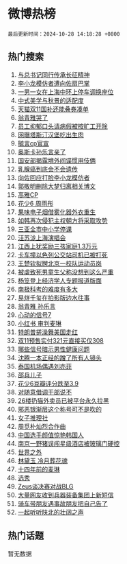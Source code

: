 # 微博热榜

`最后更新时间：2024-10-28 14:18:28 +0800`

## 热门搜索

1. [与总书记同行传承长征精神](https://m.weibo.cn/search?containerid=100103type%3D1%26t%3D10%26q%3D%23%E4%B8%8E%E6%80%BB%E4%B9%A6%E8%AE%B0%E5%90%8C%E8%A1%8C%E4%BC%A0%E6%89%BF%E9%95%BF%E5%BE%81%E7%B2%BE%E7%A5%9E%23&stream_entry_id=51&isnewpage=1&extparam=seat%3D1%26pos%3D0%26q%3D%2523%25E4%25B8%258E%25E6%2580%25BB%25E4%25B9%25A6%25E8%25AE%25B0%25E5%2590%258C%25E8%25A1%258C%25E4%25BC%25A0%25E6%2589%25BF%25E9%2595%25BF%25E5%25BE%2581%25E7%25B2%25BE%25E7%25A5%259E%2523%26stream_entry_id%3D51%26c_type%3D51%26dgr%3D0%26filter_type%3Drealtimehot%26cate%3D10103%26display_time%3D1730096307%26pre_seqid%3D17300963070370136089484)
1. [李小龙模仿者遭向佐扇巴掌](https://m.weibo.cn/search?containerid=100103type%3D1%26t%3D10%26q%3D%23%E6%9D%8E%E5%B0%8F%E9%BE%99%E6%A8%A1%E4%BB%BF%E8%80%85%E9%81%AD%E5%90%91%E4%BD%90%E6%89%87%E5%B7%B4%E6%8E%8C%23&stream_entry_id=31&isnewpage=1&extparam=seat%3D1%26filter_type%3Drealtimehot%26band_rank%3D1%26lcate%3D5001%26cate%3D5001%26pos%3D0%26q%3D%2523%25E6%259D%258E%25E5%25B0%258F%25E9%25BE%2599%25E6%25A8%25A1%25E4%25BB%25BF%25E8%2580%2585%25E9%2581%25AD%25E5%2590%2591%25E4%25BD%2590%25E6%2589%2587%25E5%25B7%25B4%25E6%258E%258C%2523%26stream_entry_id%3D31%26c_type%3D31%26realpos%3D1%26flag%3D1%26dgr%3D0%26display_time%3D1730096307%26pre_seqid%3D17300963070370136089484)
1. [一男一女在上海中环上停车调换座位](https://m.weibo.cn/search?containerid=100103type%3D1%26t%3D10%26q%3D%23%E4%B8%80%E7%94%B7%E4%B8%80%E5%A5%B3%E5%9C%A8%E4%B8%8A%E6%B5%B7%E4%B8%AD%E7%8E%AF%E4%B8%8A%E5%81%9C%E8%BD%A6%E8%B0%83%E6%8D%A2%E5%BA%A7%E4%BD%8D%23&stream_entry_id=31&isnewpage=1&extparam=seat%3D1%26filter_type%3Drealtimehot%26band_rank%3D2%26lcate%3D5001%26cate%3D5001%26pos%3D1%26q%3D%2523%25E4%25B8%2580%25E7%2594%25B7%25E4%25B8%2580%25E5%25A5%25B3%25E5%259C%25A8%25E4%25B8%258A%25E6%25B5%25B7%25E4%25B8%25AD%25E7%258E%25AF%25E4%25B8%258A%25E5%2581%259C%25E8%25BD%25A6%25E8%25B0%2583%25E6%258D%25A2%25E5%25BA%25A7%25E4%25BD%258D%2523%26stream_entry_id%3D31%26c_type%3D31%26realpos%3D2%26flag%3D1%26dgr%3D0%26display_time%3D1730096307%26pre_seqid%3D17300963070370136089484)
1. [中式美学与秋景的适配度](https://m.weibo.cn/search?containerid=100103type%3D1%26t%3D10%26q%3D%23%E4%B8%AD%E5%BC%8F%E7%BE%8E%E5%AD%A6%E4%B8%8E%E7%A7%8B%E6%99%AF%E7%9A%84%E9%80%82%E9%85%8D%E5%BA%A6%23&stream_entry_id=31&isnewpage=1&extparam=seat%3D1%26filter_type%3Drealtimehot%26band_rank%3D3%26lcate%3D5001%26cate%3D5001%26pos%3D2%26q%3D%2523%25E4%25B8%25AD%25E5%25BC%258F%25E7%25BE%258E%25E5%25AD%25A6%25E4%25B8%258E%25E7%25A7%258B%25E6%2599%25AF%25E7%259A%2584%25E9%2580%2582%25E9%2585%258D%25E5%25BA%25A6%2523%26stream_entry_id%3D31%26c_type%3D31%26realpos%3D3%26flag%3D0%26dgr%3D0%26display_time%3D1730096307%26pre_seqid%3D17300963070370136089484)
1. [天猫双11国补还能叠券凑单](https://m.weibo.cn/search?containerid=100103type%3D1%26t%3D10%26q%3D%23%E5%A4%A9%E7%8C%AB%E5%8F%8C11%E5%9B%BD%E8%A1%A5%E8%BF%98%E8%83%BD%E5%8F%A0%E5%88%B8%E5%87%91%E5%8D%95%23&stream_entry_id=31&isnewpage=1&extparam=seat%3D1%26filter_type%3Drealtimehot%26band_rank%3D4%26lcate%3D5001%26is_ad_pos%3D1%26pos%3D3%26c_type%3D31%26q%3D%2523%25E5%25A4%25A9%25E7%258C%25AB%25E5%258F%258C11%25E5%259B%25BD%25E8%25A1%25A5%25E8%25BF%2598%25E8%2583%25BD%25E5%258F%25A0%25E5%2588%25B8%25E5%2587%2591%25E5%258D%2595%2523%26stream_entry_id%3D31%26cate%3D5001%26adid%3D261019%26topic_ad%3D1%26dgr%3D0%26display_time%3D1730096307%26pre_seqid%3D17300963070370136089484)
1. [翁青雅哭了](https://m.weibo.cn/search?containerid=100103type%3D1%26t%3D10%26q%3D%23%E7%BF%81%E9%9D%92%E9%9B%85%E5%93%AD%E4%BA%86%23&stream_entry_id=31&isnewpage=1&extparam=seat%3D1%26filter_type%3Drealtimehot%26band_rank%3D4%26lcate%3D5001%26cate%3D5001%26pos%3D4%26q%3D%2523%25E7%25BF%2581%25E9%259D%2592%25E9%259B%2585%25E5%2593%25AD%25E4%25BA%2586%2523%26stream_entry_id%3D31%26c_type%3D31%26realpos%3D4%26flag%3D1%26dgr%3D0%26display_time%3D1730096307%26pre_seqid%3D17300963070370136089484)
1. [员工抑郁口头请病假被按旷工开除](https://m.weibo.cn/search?containerid=100103type%3D1%26t%3D10%26q%3D%23%E5%91%98%E5%B7%A5%E6%8A%91%E9%83%81%E5%8F%A3%E5%A4%B4%E8%AF%B7%E7%97%85%E5%81%87%E8%A2%AB%E6%8C%89%E6%97%B7%E5%B7%A5%E5%BC%80%E9%99%A4%23&stream_entry_id=31&isnewpage=1&extparam=seat%3D1%26filter_type%3Drealtimehot%26band_rank%3D5%26lcate%3D5001%26cate%3D5001%26pos%3D5%26q%3D%2523%25E5%2591%2598%25E5%25B7%25A5%25E6%258A%2591%25E9%2583%2581%25E5%258F%25A3%25E5%25A4%25B4%25E8%25AF%25B7%25E7%2597%2585%25E5%2581%2587%25E8%25A2%25AB%25E6%258C%2589%25E6%2597%25B7%25E5%25B7%25A5%25E5%25BC%2580%25E9%2599%25A4%2523%26stream_entry_id%3D31%26c_type%3D31%26realpos%3D5%26flag%3D2%26dgr%3D0%26display_time%3D1730096307%26pre_seqid%3D17300963070370136089484)
1. [网曝塔斯汀汉堡吃出生肉](https://m.weibo.cn/search?containerid=100103type%3D1%26t%3D10%26q%3D%23%E7%BD%91%E6%9B%9D%E5%A1%94%E6%96%AF%E6%B1%80%E6%B1%89%E5%A0%A1%E5%90%83%E5%87%BA%E7%94%9F%E8%82%89%23&stream_entry_id=31&isnewpage=1&extparam=seat%3D1%26filter_type%3Drealtimehot%26band_rank%3D6%26lcate%3D5001%26cate%3D5001%26pos%3D6%26q%3D%2523%25E7%25BD%2591%25E6%259B%259D%25E5%25A1%2594%25E6%2596%25AF%25E6%25B1%2580%25E6%25B1%2589%25E5%25A0%25A1%25E5%2590%2583%25E5%2587%25BA%25E7%2594%259F%25E8%2582%2589%2523%26stream_entry_id%3D31%26c_type%3D31%26realpos%3D6%26flag%3D2%26dgr%3D0%26display_time%3D1730096307%26pre_seqid%3D17300963070370136089484)
1. [毓言cp官宣](https://m.weibo.cn/search?containerid=100103type%3D1%26t%3D10%26q%3D%23%E6%AF%93%E8%A8%80cp%E5%AE%98%E5%AE%A3%23&stream_entry_id=31&isnewpage=1&extparam=seat%3D1%26filter_type%3Drealtimehot%26band_rank%3D7%26lcate%3D5001%26cate%3D5001%26pos%3D7%26q%3D%2523%25E6%25AF%2593%25E8%25A8%2580cp%25E5%25AE%2598%25E5%25AE%25A3%2523%26stream_entry_id%3D31%26c_type%3D31%26realpos%3D7%26flag%3D2%26dgr%3D0%26display_time%3D1730096307%26pre_seqid%3D17300963070370136089484)
1. [奥斯卡孙乐言亲了](https://m.weibo.cn/search?containerid=100103type%3D1%26t%3D10%26q%3D%23%E5%A5%A5%E6%96%AF%E5%8D%A1%E5%AD%99%E4%B9%90%E8%A8%80%E4%BA%B2%E4%BA%86%23&stream_entry_id=31&isnewpage=1&extparam=seat%3D1%26filter_type%3Drealtimehot%26band_rank%3D8%26lcate%3D5001%26cate%3D5001%26pos%3D8%26q%3D%2523%25E5%25A5%25A5%25E6%2596%25AF%25E5%258D%25A1%25E5%25AD%2599%25E4%25B9%2590%25E8%25A8%2580%25E4%25BA%25B2%25E4%25BA%2586%2523%26stream_entry_id%3D31%26c_type%3D31%26realpos%3D8%26flag%3D1%26dgr%3D0%26display_time%3D1730096307%26pre_seqid%3D17300963070370136089484)
1. [国安部揭露境外间谍惯用伎俩](https://m.weibo.cn/search?containerid=100103type%3D1%26t%3D10%26q%3D%23%E5%9B%BD%E5%AE%89%E9%83%A8%E6%8F%AD%E9%9C%B2%E5%A2%83%E5%A4%96%E9%97%B4%E8%B0%8D%E6%83%AF%E7%94%A8%E4%BC%8E%E4%BF%A9%23&stream_entry_id=31&isnewpage=1&extparam=seat%3D1%26filter_type%3Drealtimehot%26band_rank%3D9%26lcate%3D5001%26cate%3D5001%26pos%3D9%26q%3D%2523%25E5%259B%25BD%25E5%25AE%2589%25E9%2583%25A8%25E6%258F%25AD%25E9%259C%25B2%25E5%25A2%2583%25E5%25A4%2596%25E9%2597%25B4%25E8%25B0%258D%25E6%2583%25AF%25E7%2594%25A8%25E4%25BC%258E%25E4%25BF%25A9%2523%26stream_entry_id%3D31%26c_type%3D31%26realpos%3D9%26flag%3D1%26dgr%3D0%26display_time%3D1730096307%26pre_seqid%3D17300963070370136089484)
1. [乳腺癌到底会不会遗传](https://m.weibo.cn/search?containerid=100103type%3D1%26t%3D10%26q%3D%23%E4%B9%B3%E8%85%BA%E7%99%8C%E5%88%B0%E5%BA%95%E4%BC%9A%E4%B8%8D%E4%BC%9A%E9%81%97%E4%BC%A0%23&stream_entry_id=31&isnewpage=1&extparam=seat%3D1%26filter_type%3Drealtimehot%26band_rank%3D10%26lcate%3D5001%26cate%3D5001%26pos%3D10%26q%3D%2523%25E4%25B9%25B3%25E8%2585%25BA%25E7%2599%258C%25E5%2588%25B0%25E5%25BA%2595%25E4%25BC%259A%25E4%25B8%258D%25E4%25BC%259A%25E9%2581%2597%25E4%25BC%25A0%2523%26stream_entry_id%3D31%26c_type%3D31%26realpos%3D10%26flag%3D1%26dgr%3D0%26display_time%3D1730096307%26pre_seqid%3D17300963070370136089484)
1. [向佐回应打脸李小龙模仿者](https://m.weibo.cn/search?containerid=100103type%3D1%26t%3D10%26q%3D%23%E5%90%91%E4%BD%90%E5%9B%9E%E5%BA%94%E6%89%93%E8%84%B8%E6%9D%8E%E5%B0%8F%E9%BE%99%E6%A8%A1%E4%BB%BF%E8%80%85%23&stream_entry_id=31&isnewpage=1&extparam=seat%3D1%26filter_type%3Drealtimehot%26band_rank%3D11%26lcate%3D5001%26cate%3D5001%26pos%3D11%26q%3D%2523%25E5%2590%2591%25E4%25BD%2590%25E5%259B%259E%25E5%25BA%2594%25E6%2589%2593%25E8%2584%25B8%25E6%259D%258E%25E5%25B0%258F%25E9%25BE%2599%25E6%25A8%25A1%25E4%25BB%25BF%25E8%2580%2585%2523%26stream_entry_id%3D31%26c_type%3D31%26realpos%3D11%26flag%3D1%26dgr%3D0%26display_time%3D1730096307%26pre_seqid%3D17300963070370136089484)
1. [郭敬明删除大梦归离相关博文](https://m.weibo.cn/search?containerid=100103type%3D1%26t%3D10%26q%3D%23%E9%83%AD%E6%95%AC%E6%98%8E%E5%88%A0%E9%99%A4%E5%A4%A7%E6%A2%A6%E5%BD%92%E7%A6%BB%E7%9B%B8%E5%85%B3%E5%8D%9A%E6%96%87%23&stream_entry_id=31&isnewpage=1&extparam=seat%3D1%26filter_type%3Drealtimehot%26band_rank%3D12%26lcate%3D5001%26cate%3D5001%26pos%3D12%26q%3D%2523%25E9%2583%25AD%25E6%2595%25AC%25E6%2598%258E%25E5%2588%25A0%25E9%2599%25A4%25E5%25A4%25A7%25E6%25A2%25A6%25E5%25BD%2592%25E7%25A6%25BB%25E7%259B%25B8%25E5%2585%25B3%25E5%258D%259A%25E6%2596%2587%2523%26stream_entry_id%3D31%26c_type%3D31%26realpos%3D12%26flag%3D2%26dgr%3D0%26display_time%3D1730096307%26pre_seqid%3D17300963070370136089484)
1. [高雅CP](https://m.weibo.cn/search?containerid=100103type%3D1%26t%3D10%26q%3D%E9%AB%98%E9%9B%85CP&stream_entry_id=31&isnewpage=1&extparam=seat%3D1%26filter_type%3Drealtimehot%26band_rank%3D13%26lcate%3D5001%26cate%3D5001%26pos%3D13%26q%3D%25E9%25AB%2598%25E9%259B%2585CP%26stream_entry_id%3D31%26c_type%3D31%26realpos%3D13%26flag%3D1%26dgr%3D0%26display_time%3D1730096307%26pre_seqid%3D17300963070370136089484)
1. [花少6 周雨彤](https://m.weibo.cn/search?containerid=100103type%3D1%26t%3D10%26q%3D%E8%8A%B1%E5%B0%916+%E5%91%A8%E9%9B%A8%E5%BD%A4&stream_entry_id=31&isnewpage=1&extparam=seat%3D1%26filter_type%3Drealtimehot%26band_rank%3D14%26lcate%3D5001%26cate%3D5001%26pos%3D14%26q%3D%25E8%258A%25B1%25E5%25B0%25916%2520%25E5%2591%25A8%25E9%259B%25A8%25E5%25BD%25A4%26stream_entry_id%3D31%26c_type%3D31%26realpos%3D14%26flag%3D2%26dgr%3D0%26display_time%3D1730096307%26pre_seqid%3D17300963070370136089484)
1. [果味电子烟借雾化器外衣重生](https://m.weibo.cn/search?containerid=100103type%3D1%26t%3D10%26q%3D%23%E6%9E%9C%E5%91%B3%E7%94%B5%E5%AD%90%E7%83%9F%E5%80%9F%E9%9B%BE%E5%8C%96%E5%99%A8%E5%A4%96%E8%A1%A3%E9%87%8D%E7%94%9F%23&stream_entry_id=31&isnewpage=1&extparam=seat%3D1%26filter_type%3Drealtimehot%26band_rank%3D15%26lcate%3D5001%26cate%3D5001%26pos%3D15%26q%3D%2523%25E6%259E%259C%25E5%2591%25B3%25E7%2594%25B5%25E5%25AD%2590%25E7%2583%259F%25E5%2580%259F%25E9%259B%25BE%25E5%258C%2596%25E5%2599%25A8%25E5%25A4%2596%25E8%25A1%25A3%25E9%2587%258D%25E7%2594%259F%2523%26stream_entry_id%3D31%26c_type%3D31%26realpos%3D15%26flag%3D1%26dgr%3D0%26display_time%3D1730096307%26pre_seqid%3D17300963070370136089484)
1. [如韩再次侵犯主权朝方将采取攻势](https://m.weibo.cn/search?containerid=100103type%3D1%26t%3D10%26q%3D%23%E5%A6%82%E9%9F%A9%E5%86%8D%E6%AC%A1%E4%BE%B5%E7%8A%AF%E4%B8%BB%E6%9D%83%E6%9C%9D%E6%96%B9%E5%B0%86%E9%87%87%E5%8F%96%E6%94%BB%E5%8A%BF%23&stream_entry_id=31&isnewpage=1&extparam=seat%3D1%26filter_type%3Drealtimehot%26band_rank%3D16%26lcate%3D5001%26cate%3D5001%26pos%3D16%26q%3D%2523%25E5%25A6%2582%25E9%259F%25A9%25E5%2586%258D%25E6%25AC%25A1%25E4%25BE%25B5%25E7%258A%25AF%25E4%25B8%25BB%25E6%259D%2583%25E6%259C%259D%25E6%2596%25B9%25E5%25B0%2586%25E9%2587%2587%25E5%258F%2596%25E6%2594%25BB%25E5%258A%25BF%2523%26stream_entry_id%3D31%26c_type%3D31%26realpos%3D16%26flag%3D0%26dgr%3D0%26display_time%3D1730096307%26pre_seqid%3D17300963070370136089484)
1. [三亚全市中小学停课](https://m.weibo.cn/search?containerid=100103type%3D1%26t%3D10%26q%3D%23%E4%B8%89%E4%BA%9A%E5%85%A8%E5%B8%82%E4%B8%AD%E5%B0%8F%E5%AD%A6%E5%81%9C%E8%AF%BE%23&stream_entry_id=31&isnewpage=1&extparam=seat%3D1%26filter_type%3Drealtimehot%26band_rank%3D17%26lcate%3D5001%26cate%3D5001%26pos%3D17%26q%3D%2523%25E4%25B8%2589%25E4%25BA%259A%25E5%2585%25A8%25E5%25B8%2582%25E4%25B8%25AD%25E5%25B0%258F%25E5%25AD%25A6%25E5%2581%259C%25E8%25AF%25BE%2523%26stream_entry_id%3D31%26c_type%3D31%26realpos%3D17%26flag%3D1%26dgr%3D0%26display_time%3D1730096307%26pre_seqid%3D17300963070370136089484)
1. [汪苏泷上海演唱会](https://m.weibo.cn/search?containerid=100103type%3D1%26t%3D10%26q%3D%E6%B1%AA%E8%8B%8F%E6%B3%B7%E4%B8%8A%E6%B5%B7%E6%BC%94%E5%94%B1%E4%BC%9A&stream_entry_id=31&isnewpage=1&extparam=seat%3D1%26filter_type%3Drealtimehot%26band_rank%3D18%26lcate%3D5001%26cate%3D5001%26pos%3D18%26q%3D%25E6%25B1%25AA%25E8%258B%258F%25E6%25B3%25B7%25E4%25B8%258A%25E6%25B5%25B7%25E6%25BC%2594%25E5%2594%25B1%25E4%25BC%259A%26stream_entry_id%3D31%26c_type%3D31%26realpos%3D18%26flag%3D1%26dgr%3D0%26display_time%3D1730096307%26pre_seqid%3D17300963070370136089484)
1. [江西上犹奖励三孩家庭1.3万元](https://m.weibo.cn/search?containerid=100103type%3D1%26t%3D10%26q%3D%23%E6%B1%9F%E8%A5%BF%E4%B8%8A%E7%8A%B9%E5%A5%96%E5%8A%B1%E4%B8%89%E5%AD%A9%E5%AE%B6%E5%BA%AD1.3%E4%B8%87%E5%85%83%23&stream_entry_id=31&isnewpage=1&extparam=seat%3D1%26filter_type%3Drealtimehot%26band_rank%3D19%26lcate%3D5001%26cate%3D5001%26pos%3D19%26q%3D%2523%25E6%25B1%259F%25E8%25A5%25BF%25E4%25B8%258A%25E7%258A%25B9%25E5%25A5%2596%25E5%258A%25B1%25E4%25B8%2589%25E5%25AD%25A9%25E5%25AE%25B6%25E5%25BA%25AD1.3%25E4%25B8%2587%25E5%2585%2583%2523%26stream_entry_id%3D31%26c_type%3D31%26realpos%3D19%26flag%3D0%26dgr%3D0%26display_time%3D1730096307%26pre_seqid%3D17300963070370136089484)
1. [卡车撞以色列公交站司机已被打死](https://m.weibo.cn/search?containerid=100103type%3D1%26t%3D10%26q%3D%23%E5%8D%A1%E8%BD%A6%E6%92%9E%E4%BB%A5%E8%89%B2%E5%88%97%E5%85%AC%E4%BA%A4%E7%AB%99%E5%8F%B8%E6%9C%BA%E5%B7%B2%E8%A2%AB%E6%89%93%E6%AD%BB%23&stream_entry_id=31&isnewpage=1&extparam=seat%3D1%26filter_type%3Drealtimehot%26band_rank%3D20%26lcate%3D5001%26cate%3D5001%26pos%3D20%26q%3D%2523%25E5%258D%25A1%25E8%25BD%25A6%25E6%2592%259E%25E4%25BB%25A5%25E8%2589%25B2%25E5%2588%2597%25E5%2585%25AC%25E4%25BA%25A4%25E7%25AB%2599%25E5%258F%25B8%25E6%259C%25BA%25E5%25B7%25B2%25E8%25A2%25AB%25E6%2589%2593%25E6%25AD%25BB%2523%26stream_entry_id%3D31%26c_type%3D31%26realpos%3D20%26flag%3D0%26dgr%3D0%26display_time%3D1730096307%26pre_seqid%3D17300963070370136089484)
1. [王楚钦拟聘北京一校队运动员岗](https://m.weibo.cn/search?containerid=100103type%3D1%26t%3D10%26q%3D%23%E7%8E%8B%E6%A5%9A%E9%92%A6%E6%8B%9F%E8%81%98%E5%8C%97%E4%BA%AC%E4%B8%80%E6%A0%A1%E9%98%9F%E8%BF%90%E5%8A%A8%E5%91%98%E5%B2%97%23&stream_entry_id=31&isnewpage=1&extparam=seat%3D1%26filter_type%3Drealtimehot%26band_rank%3D21%26lcate%3D5001%26cate%3D5001%26pos%3D21%26q%3D%2523%25E7%258E%258B%25E6%25A5%259A%25E9%2592%25A6%25E6%258B%259F%25E8%2581%2598%25E5%258C%2597%25E4%25BA%25AC%25E4%25B8%2580%25E6%25A0%25A1%25E9%2598%259F%25E8%25BF%2590%25E5%258A%25A8%25E5%2591%2598%25E5%25B2%2597%2523%26stream_entry_id%3D31%26c_type%3D31%26realpos%3D21%26flag%3D1%26dgr%3D0%26display_time%3D1730096307%26pre_seqid%3D17300963070370136089484)
1. [被虐致死男童生父称没想到这么严重](https://m.weibo.cn/search?containerid=100103type%3D1%26t%3D10%26q%3D%23%E8%A2%AB%E8%99%90%E8%87%B4%E6%AD%BB%E7%94%B7%E7%AB%A5%E7%94%9F%E7%88%B6%E7%A7%B0%E6%B2%A1%E6%83%B3%E5%88%B0%E8%BF%99%E4%B9%88%E4%B8%A5%E9%87%8D%23&stream_entry_id=31&isnewpage=1&extparam=seat%3D1%26filter_type%3Drealtimehot%26band_rank%3D22%26lcate%3D5001%26cate%3D5001%26pos%3D22%26q%3D%2523%25E8%25A2%25AB%25E8%2599%2590%25E8%2587%25B4%25E6%25AD%25BB%25E7%2594%25B7%25E7%25AB%25A5%25E7%2594%259F%25E7%2588%25B6%25E7%25A7%25B0%25E6%25B2%25A1%25E6%2583%25B3%25E5%2588%25B0%25E8%25BF%2599%25E4%25B9%2588%25E4%25B8%25A5%25E9%2587%258D%2523%26stream_entry_id%3D31%26c_type%3D31%26realpos%3D22%26flag%3D0%26dgr%3D0%26display_time%3D1730096307%26pre_seqid%3D17300963070370136089484)
1. [杨笠登上经济学人专题报道版面](https://m.weibo.cn/search?containerid=100103type%3D1%26t%3D10%26q%3D%23%E6%9D%A8%E7%AC%A0%E7%99%BB%E4%B8%8A%E7%BB%8F%E6%B5%8E%E5%AD%A6%E4%BA%BA%E4%B8%93%E9%A2%98%E6%8A%A5%E9%81%93%E7%89%88%E9%9D%A2%23&stream_entry_id=31&isnewpage=1&extparam=seat%3D1%26filter_type%3Drealtimehot%26band_rank%3D23%26lcate%3D5001%26cate%3D5001%26pos%3D23%26q%3D%2523%25E6%259D%25A8%25E7%25AC%25A0%25E7%2599%25BB%25E4%25B8%258A%25E7%25BB%258F%25E6%25B5%258E%25E5%25AD%25A6%25E4%25BA%25BA%25E4%25B8%2593%25E9%25A2%2598%25E6%258A%25A5%25E9%2581%2593%25E7%2589%2588%25E9%259D%25A2%2523%26stream_entry_id%3D31%26c_type%3D31%26realpos%3D23%26flag%3D0%26dgr%3D0%26display_time%3D1730096307%26pre_seqid%3D17300963070370136089484)
1. [南极科考的难度有多大](https://m.weibo.cn/search?containerid=100103type%3D1%26t%3D10%26q%3D%E5%8D%97%E6%9E%81%E7%A7%91%E8%80%83%E7%9A%84%E9%9A%BE%E5%BA%A6%E6%9C%89%E5%A4%9A%E5%A4%A7&stream_entry_id=31&isnewpage=1&extparam=seat%3D1%26filter_type%3Drealtimehot%26band_rank%3D24%26lcate%3D5001%26cate%3D5001%26pos%3D24%26c_type%3D31%26q%3D%25E5%258D%2597%25E6%259E%2581%25E7%25A7%2591%25E8%2580%2583%25E7%259A%2584%25E9%259A%25BE%25E5%25BA%25A6%25E6%259C%2589%25E5%25A4%259A%25E5%25A4%25A7%26stream_entry_id%3D31%26realpos%3D24%26adid%3D261147%26flag%3D0%26dgr%3D0%26display_time%3D1730096307%26pre_seqid%3D17300963070370136089484)
1. [易烊千玺在拍影版边水往事](https://m.weibo.cn/search?containerid=100103type%3D1%26t%3D10%26q%3D%23%E6%98%93%E7%83%8A%E5%8D%83%E7%8E%BA%E5%9C%A8%E6%8B%8D%E5%BD%B1%E7%89%88%E8%BE%B9%E6%B0%B4%E5%BE%80%E4%BA%8B%23&stream_entry_id=31&isnewpage=1&extparam=seat%3D1%26filter_type%3Drealtimehot%26band_rank%3D25%26lcate%3D5001%26cate%3D5001%26pos%3D25%26q%3D%2523%25E6%2598%2593%25E7%2583%258A%25E5%258D%2583%25E7%258E%25BA%25E5%259C%25A8%25E6%258B%258D%25E5%25BD%25B1%25E7%2589%2588%25E8%25BE%25B9%25E6%25B0%25B4%25E5%25BE%2580%25E4%25BA%258B%2523%26stream_entry_id%3D31%26c_type%3D31%26realpos%3D25%26flag%3D1%26dgr%3D0%26display_time%3D1730096307%26pre_seqid%3D17300963070370136089484)
1. [翁青雅 孙乐言](https://m.weibo.cn/search?containerid=100103type%3D1%26t%3D10%26q%3D%E7%BF%81%E9%9D%92%E9%9B%85+%E5%AD%99%E4%B9%90%E8%A8%80&stream_entry_id=31&isnewpage=1&extparam=seat%3D1%26filter_type%3Drealtimehot%26band_rank%3D26%26lcate%3D5001%26cate%3D5001%26pos%3D26%26q%3D%25E7%25BF%2581%25E9%259D%2592%25E9%259B%2585%2520%25E5%25AD%2599%25E4%25B9%2590%25E8%25A8%2580%26stream_entry_id%3D31%26c_type%3D31%26realpos%3D26%26flag%3D1%26dgr%3D0%26display_time%3D1730096307%26pre_seqid%3D17300963070370136089484)
1. [心动的信号7](https://m.weibo.cn/search?containerid=100103type%3D1%26t%3D10%26q%3D%E5%BF%83%E5%8A%A8%E7%9A%84%E4%BF%A1%E5%8F%B77&stream_entry_id=31&isnewpage=1&extparam=seat%3D1%26filter_type%3Drealtimehot%26band_rank%3D27%26lcate%3D5001%26cate%3D5001%26pos%3D27%26q%3D%25E5%25BF%2583%25E5%258A%25A8%25E7%259A%2584%25E4%25BF%25A1%25E5%258F%25B77%26stream_entry_id%3D31%26c_type%3D31%26realpos%3D27%26flag%3D1%26dgr%3D0%26display_time%3D1730096307%26pre_seqid%3D17300963070370136089484)
1. [小红书 审判麦琳](https://m.weibo.cn/search?containerid=100103type%3D1%26t%3D10%26q%3D%E5%B0%8F%E7%BA%A2%E4%B9%A6+%E5%AE%A1%E5%88%A4%E9%BA%A6%E7%90%B3&stream_entry_id=31&isnewpage=1&extparam=seat%3D1%26filter_type%3Drealtimehot%26band_rank%3D28%26lcate%3D5001%26cate%3D5001%26pos%3D28%26q%3D%25E5%25B0%258F%25E7%25BA%25A2%25E4%25B9%25A6%2520%25E5%25AE%25A1%25E5%2588%25A4%25E9%25BA%25A6%25E7%2590%25B3%26stream_entry_id%3D31%26c_type%3D31%26realpos%3D28%26flag%3D1%26dgr%3D0%26display_time%3D1730096307%26pre_seqid%3D17300963070370136089484)
1. [特朗普搓澡舞美国走红](https://m.weibo.cn/search?containerid=100103type%3D1%26t%3D10%26q%3D%23%E7%89%B9%E6%9C%97%E6%99%AE%E6%90%93%E6%BE%A1%E8%88%9E%E7%BE%8E%E5%9B%BD%E8%B5%B0%E7%BA%A2%23&stream_entry_id=31&isnewpage=1&extparam=seat%3D1%26filter_type%3Drealtimehot%26band_rank%3D29%26lcate%3D5001%26cate%3D5001%26pos%3D29%26q%3D%2523%25E7%2589%25B9%25E6%259C%2597%25E6%2599%25AE%25E6%2590%2593%25E6%25BE%25A1%25E8%2588%259E%25E7%25BE%258E%25E5%259B%25BD%25E8%25B5%25B0%25E7%25BA%25A2%2523%26stream_entry_id%3D31%26c_type%3D31%26realpos%3D29%26flag%3D1%26dgr%3D0%26display_time%3D1730096307%26pre_seqid%3D17300963070370136089484)
1. [双11预售实付321元直接买仅308](https://m.weibo.cn/search?containerid=100103type%3D1%26t%3D10%26q%3D%23%E5%8F%8C11%E9%A2%84%E5%94%AE%E5%AE%9E%E4%BB%98321%E5%85%83%E7%9B%B4%E6%8E%A5%E4%B9%B0%E4%BB%85308%23&stream_entry_id=31&isnewpage=1&extparam=seat%3D1%26filter_type%3Drealtimehot%26band_rank%3D30%26lcate%3D5001%26cate%3D5001%26pos%3D30%26q%3D%2523%25E5%258F%258C11%25E9%25A2%2584%25E5%2594%25AE%25E5%25AE%259E%25E4%25BB%2598321%25E5%2585%2583%25E7%259B%25B4%25E6%258E%25A5%25E4%25B9%25B0%25E4%25BB%2585308%2523%26stream_entry_id%3D31%26c_type%3D31%26realpos%3D30%26flag%3D0%26dgr%3D0%26display_time%3D1730096307%26pre_seqid%3D17300963070370136089484)
1. [哪些信号暗示男性健康问题](https://m.weibo.cn/search?containerid=100103type%3D1%26t%3D10%26q%3D%23%E5%93%AA%E4%BA%9B%E4%BF%A1%E5%8F%B7%E6%9A%97%E7%A4%BA%E7%94%B7%E6%80%A7%E5%81%A5%E5%BA%B7%E9%97%AE%E9%A2%98%23&stream_entry_id=31&isnewpage=1&extparam=seat%3D1%26filter_type%3Drealtimehot%26band_rank%3D31%26lcate%3D5001%26cate%3D5001%26pos%3D31%26q%3D%2523%25E5%2593%25AA%25E4%25BA%259B%25E4%25BF%25A1%25E5%258F%25B7%25E6%259A%2597%25E7%25A4%25BA%25E7%2594%25B7%25E6%2580%25A7%25E5%2581%25A5%25E5%25BA%25B7%25E9%2597%25AE%25E9%25A2%2598%2523%26stream_entry_id%3D31%26c_type%3D31%26realpos%3D31%26flag%3D0%26dgr%3D0%26display_time%3D1730096307%26pre_seqid%3D17300963070370136089484)
1. [沈腾一本正经的蹭了所有人镜头](https://m.weibo.cn/search?containerid=100103type%3D1%26t%3D10%26q%3D%23%E6%B2%88%E8%85%BE%E4%B8%80%E6%9C%AC%E6%AD%A3%E7%BB%8F%E7%9A%84%E8%B9%AD%E4%BA%86%E6%89%80%E6%9C%89%E4%BA%BA%E9%95%9C%E5%A4%B4%23&stream_entry_id=31&isnewpage=1&extparam=seat%3D1%26filter_type%3Drealtimehot%26band_rank%3D32%26lcate%3D5001%26cate%3D5001%26pos%3D32%26q%3D%2523%25E6%25B2%2588%25E8%2585%25BE%25E4%25B8%2580%25E6%259C%25AC%25E6%25AD%25A3%25E7%25BB%258F%25E7%259A%2584%25E8%25B9%25AD%25E4%25BA%2586%25E6%2589%2580%25E6%259C%2589%25E4%25BA%25BA%25E9%2595%259C%25E5%25A4%25B4%2523%26stream_entry_id%3D31%26c_type%3D31%26realpos%3D32%26flag%3D0%26dgr%3D0%26display_time%3D1730096307%26pre_seqid%3D17300963070370136089484)
1. [泰国机场偶遇刘亦菲](https://m.weibo.cn/search?containerid=100103type%3D1%26t%3D10%26q%3D%23%E6%B3%B0%E5%9B%BD%E6%9C%BA%E5%9C%BA%E5%81%B6%E9%81%87%E5%88%98%E4%BA%A6%E8%8F%B2%23&stream_entry_id=31&isnewpage=1&extparam=seat%3D1%26filter_type%3Drealtimehot%26band_rank%3D33%26lcate%3D5001%26cate%3D5001%26pos%3D33%26q%3D%2523%25E6%25B3%25B0%25E5%259B%25BD%25E6%259C%25BA%25E5%259C%25BA%25E5%2581%25B6%25E9%2581%2587%25E5%2588%2598%25E4%25BA%25A6%25E8%258F%25B2%2523%26stream_entry_id%3D31%26c_type%3D31%26realpos%3D33%26flag%3D1%26dgr%3D0%26display_time%3D1730096307%26pre_seqid%3D17300963070370136089484)
1. [邵兵儿子](https://m.weibo.cn/search?containerid=100103type%3D1%26t%3D10%26q%3D%E9%82%B5%E5%85%B5%E5%84%BF%E5%AD%90&stream_entry_id=31&isnewpage=1&extparam=seat%3D1%26filter_type%3Drealtimehot%26band_rank%3D34%26lcate%3D5001%26cate%3D5001%26pos%3D34%26q%3D%25E9%2582%25B5%25E5%2585%25B5%25E5%2584%25BF%25E5%25AD%2590%26stream_entry_id%3D31%26c_type%3D31%26realpos%3D34%26flag%3D0%26dgr%3D0%26display_time%3D1730096307%26pre_seqid%3D17300963070370136089484)
1. [花少6豆瓣评分跌至3.9](https://m.weibo.cn/search?containerid=100103type%3D1%26t%3D10%26q%3D%E8%8A%B1%E5%B0%916%E8%B1%86%E7%93%A3%E8%AF%84%E5%88%86%E8%B7%8C%E8%87%B33.9&stream_entry_id=31&isnewpage=1&extparam=seat%3D1%26filter_type%3Drealtimehot%26band_rank%3D35%26lcate%3D5001%26cate%3D5001%26pos%3D35%26q%3D%25E8%258A%25B1%25E5%25B0%25916%25E8%25B1%2586%25E7%2593%25A3%25E8%25AF%2584%25E5%2588%2586%25E8%25B7%258C%25E8%2587%25B33.9%26stream_entry_id%3D31%26c_type%3D31%26realpos%3D35%26flag%3D1%26dgr%3D0%26display_time%3D1730096307%26pre_seqid%3D17300963070370136089484)
1. [对随意借调干部说不](https://m.weibo.cn/search?containerid=100103type%3D1%26t%3D10%26q%3D%23%E5%AF%B9%E9%9A%8F%E6%84%8F%E5%80%9F%E8%B0%83%E5%B9%B2%E9%83%A8%E8%AF%B4%E4%B8%8D%23&stream_entry_id=31&isnewpage=1&extparam=seat%3D1%26filter_type%3Drealtimehot%26band_rank%3D36%26lcate%3D5001%26cate%3D5001%26pos%3D36%26q%3D%2523%25E5%25AF%25B9%25E9%259A%258F%25E6%2584%258F%25E5%2580%259F%25E8%25B0%2583%25E5%25B9%25B2%25E9%2583%25A8%25E8%25AF%25B4%25E4%25B8%258D%2523%26stream_entry_id%3D31%26c_type%3D31%26realpos%3D36%26flag%3D1%26dgr%3D0%26display_time%3D1730096307%26pre_seqid%3D17300963070370136089484)
1. [26楼扔猫外卖员已被平台永久拉黑](https://m.weibo.cn/search?containerid=100103type%3D1%26t%3D10%26q%3D%2326%E6%A5%BC%E6%89%94%E7%8C%AB%E5%A4%96%E5%8D%96%E5%91%98%E5%B7%B2%E8%A2%AB%E5%B9%B3%E5%8F%B0%E6%B0%B8%E4%B9%85%E6%8B%89%E9%BB%91%23&stream_entry_id=31&isnewpage=1&extparam=seat%3D1%26filter_type%3Drealtimehot%26band_rank%3D37%26lcate%3D5001%26cate%3D5001%26pos%3D37%26q%3D%252326%25E6%25A5%25BC%25E6%2589%2594%25E7%258C%25AB%25E5%25A4%2596%25E5%258D%2596%25E5%2591%2598%25E5%25B7%25B2%25E8%25A2%25AB%25E5%25B9%25B3%25E5%258F%25B0%25E6%25B0%25B8%25E4%25B9%2585%25E6%258B%2589%25E9%25BB%2591%2523%26stream_entry_id%3D31%26c_type%3D31%26realpos%3D37%26flag%3D0%26dgr%3D0%26display_time%3D1730096307%26pre_seqid%3D17300963070370136089484)
1. [邪恶银渐层这个称号可不是吹的](https://m.weibo.cn/search?containerid=100103type%3D1%26t%3D10%26q%3D%E9%82%AA%E6%81%B6%E9%93%B6%E6%B8%90%E5%B1%82%E8%BF%99%E4%B8%AA%E7%A7%B0%E5%8F%B7%E5%8F%AF%E4%B8%8D%E6%98%AF%E5%90%B9%E7%9A%84&stream_entry_id=31&isnewpage=1&extparam=seat%3D1%26filter_type%3Drealtimehot%26band_rank%3D38%26lcate%3D5001%26cate%3D5001%26pos%3D38%26q%3D%25E9%2582%25AA%25E6%2581%25B6%25E9%2593%25B6%25E6%25B8%2590%25E5%25B1%2582%25E8%25BF%2599%25E4%25B8%25AA%25E7%25A7%25B0%25E5%258F%25B7%25E5%258F%25AF%25E4%25B8%258D%25E6%2598%25AF%25E5%2590%25B9%25E7%259A%2584%26stream_entry_id%3D31%26c_type%3D31%26realpos%3D38%26flag%3D0%26dgr%3D0%26display_time%3D1730096307%26pre_seqid%3D17300963070370136089484)
1. [女子推理社](https://m.weibo.cn/search?containerid=100103type%3D1%26t%3D10%26q%3D%E5%A5%B3%E5%AD%90%E6%8E%A8%E7%90%86%E7%A4%BE&stream_entry_id=31&isnewpage=1&extparam=seat%3D1%26filter_type%3Drealtimehot%26band_rank%3D39%26lcate%3D5001%26cate%3D5001%26pos%3D39%26q%3D%25E5%25A5%25B3%25E5%25AD%2590%25E6%258E%25A8%25E7%2590%2586%25E7%25A4%25BE%26stream_entry_id%3D31%26c_type%3D31%26realpos%3D39%26flag%3D1%26dgr%3D0%26display_time%3D1730096307%26pre_seqid%3D17300963070370136089484)
1. [周觅朴灿烈合作曲](https://m.weibo.cn/search?containerid=100103type%3D1%26t%3D10%26q%3D%23%E5%91%A8%E8%A7%85%E6%9C%B4%E7%81%BF%E7%83%88%E5%90%88%E4%BD%9C%E6%9B%B2%23&stream_entry_id=31&isnewpage=1&extparam=seat%3D1%26filter_type%3Drealtimehot%26band_rank%3D40%26lcate%3D5001%26cate%3D5001%26pos%3D40%26q%3D%2523%25E5%2591%25A8%25E8%25A7%2585%25E6%259C%25B4%25E7%2581%25BF%25E7%2583%2588%25E5%2590%2588%25E4%25BD%259C%25E6%259B%25B2%2523%26stream_entry_id%3D31%26c_type%3D31%26realpos%3D40%26flag%3D1%26dgr%3D0%26display_time%3D1730096307%26pre_seqid%3D17300963070370136089484)
1. [中国选手颜值惊艳韩国人](https://m.weibo.cn/search?containerid=100103type%3D1%26t%3D10%26q%3D%E4%B8%AD%E5%9B%BD%E9%80%89%E6%89%8B%E9%A2%9C%E5%80%BC%E6%83%8A%E8%89%B3%E9%9F%A9%E5%9B%BD%E4%BA%BA&stream_entry_id=31&isnewpage=1&extparam=seat%3D1%26filter_type%3Drealtimehot%26band_rank%3D41%26lcate%3D5001%26cate%3D5001%26pos%3D41%26q%3D%25E4%25B8%25AD%25E5%259B%25BD%25E9%2580%2589%25E6%2589%258B%25E9%25A2%259C%25E5%2580%25BC%25E6%2583%258A%25E8%2589%25B3%25E9%259F%25A9%25E5%259B%25BD%25E4%25BA%25BA%26stream_entry_id%3D31%26c_type%3D31%26realpos%3D41%26flag%3D0%26dgr%3D0%26display_time%3D1730096307%26pre_seqid%3D17300963070370136089484)
1. [南京一野猪误闯星级酒店被玻璃门硬控](https://m.weibo.cn/search?containerid=100103type%3D1%26t%3D10%26q%3D%23%E5%8D%97%E4%BA%AC%E4%B8%80%E9%87%8E%E7%8C%AA%E8%AF%AF%E9%97%AF%E6%98%9F%E7%BA%A7%E9%85%92%E5%BA%97%E8%A2%AB%E7%8E%BB%E7%92%83%E9%97%A8%E7%A1%AC%E6%8E%A7%23&stream_entry_id=31&isnewpage=1&extparam=seat%3D1%26filter_type%3Drealtimehot%26band_rank%3D42%26lcate%3D5001%26cate%3D5001%26pos%3D42%26q%3D%2523%25E5%258D%2597%25E4%25BA%25AC%25E4%25B8%2580%25E9%2587%258E%25E7%258C%25AA%25E8%25AF%25AF%25E9%2597%25AF%25E6%2598%259F%25E7%25BA%25A7%25E9%2585%2592%25E5%25BA%2597%25E8%25A2%25AB%25E7%258E%25BB%25E7%2592%2583%25E9%2597%25A8%25E7%25A1%25AC%25E6%258E%25A7%2523%26stream_entry_id%3D31%26c_type%3D31%26realpos%3D42%26flag%3D1%26dgr%3D0%26display_time%3D1730096307%26pre_seqid%3D17300963070370136089484)
1. [世界之外](https://m.weibo.cn/search?containerid=100103type%3D1%26t%3D10%26q%3D%E4%B8%96%E7%95%8C%E4%B9%8B%E5%A4%96&stream_entry_id=31&isnewpage=1&extparam=seat%3D1%26filter_type%3Drealtimehot%26band_rank%3D43%26lcate%3D5001%26cate%3D5001%26pos%3D43%26q%3D%25E4%25B8%2596%25E7%2595%258C%25E4%25B9%258B%25E5%25A4%2596%26stream_entry_id%3D31%26c_type%3D31%26realpos%3D43%26flag%3D1%26dgr%3D0%26display_time%3D1730096307%26pre_seqid%3D17300963070370136089484)
1. [林黛玉 冷月葬花魂](https://m.weibo.cn/search?containerid=100103type%3D1%26t%3D10%26q%3D%E6%9E%97%E9%BB%9B%E7%8E%89+%E5%86%B7%E6%9C%88%E8%91%AC%E8%8A%B1%E9%AD%82&stream_entry_id=31&isnewpage=1&extparam=seat%3D1%26filter_type%3Drealtimehot%26band_rank%3D44%26lcate%3D5001%26cate%3D5001%26pos%3D44%26q%3D%25E6%259E%2597%25E9%25BB%259B%25E7%258E%2589%2520%25E5%2586%25B7%25E6%259C%2588%25E8%2591%25AC%25E8%258A%25B1%25E9%25AD%2582%26stream_entry_id%3D31%26c_type%3D31%26realpos%3D44%26flag%3D0%26dgr%3D0%26display_time%3D1730096307%26pre_seqid%3D17300963070370136089484)
1. [十四年前的麦琳](https://m.weibo.cn/search?containerid=100103type%3D1%26t%3D10%26q%3D%E5%8D%81%E5%9B%9B%E5%B9%B4%E5%89%8D%E7%9A%84%E9%BA%A6%E7%90%B3&stream_entry_id=31&isnewpage=1&extparam=seat%3D1%26filter_type%3Drealtimehot%26band_rank%3D45%26lcate%3D5001%26cate%3D5001%26pos%3D45%26q%3D%25E5%258D%2581%25E5%259B%259B%25E5%25B9%25B4%25E5%2589%258D%25E7%259A%2584%25E9%25BA%25A6%25E7%2590%25B3%26stream_entry_id%3D31%26c_type%3D31%26realpos%3D45%26flag%3D0%26dgr%3D0%26display_time%3D1730096307%26pre_seqid%3D17300963070370136089484)
1. [选秀](https://m.weibo.cn/search?containerid=100103type%3D1%26t%3D10%26q%3D%E9%80%89%E7%A7%80&stream_entry_id=31&isnewpage=1&extparam=seat%3D1%26filter_type%3Drealtimehot%26band_rank%3D46%26lcate%3D5001%26cate%3D5001%26pos%3D46%26q%3D%25E9%2580%2589%25E7%25A7%2580%26stream_entry_id%3D31%26c_type%3D31%26realpos%3D46%26flag%3D1%26dgr%3D0%26display_time%3D1730096307%26pre_seqid%3D17300963070370136089484)
1. [Zeus谈决赛对战BLG](https://m.weibo.cn/search?containerid=100103type%3D1%26t%3D10%26q%3D%23Zeus%E8%B0%88%E5%86%B3%E8%B5%9B%E5%AF%B9%E6%88%98BLG%23&stream_entry_id=31&isnewpage=1&extparam=seat%3D1%26filter_type%3Drealtimehot%26band_rank%3D47%26lcate%3D5001%26cate%3D5001%26pos%3D47%26q%3D%2523Zeus%25E8%25B0%2588%25E5%2586%25B3%25E8%25B5%259B%25E5%25AF%25B9%25E6%2588%2598BLG%2523%26stream_entry_id%3D31%26c_type%3D31%26realpos%3D47%26flag%3D0%26dgr%3D0%26display_time%3D1730096307%26pre_seqid%3D17300963070370136089484)
1. [大量网友收到兵器装备集团上新短信](https://m.weibo.cn/search?containerid=100103type%3D1%26t%3D10%26q%3D%23%E5%A4%A7%E9%87%8F%E7%BD%91%E5%8F%8B%E6%94%B6%E5%88%B0%E5%85%B5%E5%99%A8%E8%A3%85%E5%A4%87%E9%9B%86%E5%9B%A2%E4%B8%8A%E6%96%B0%E7%9F%AD%E4%BF%A1%23&stream_entry_id=31&isnewpage=1&extparam=seat%3D1%26filter_type%3Drealtimehot%26band_rank%3D48%26lcate%3D5001%26cate%3D5001%26pos%3D48%26q%3D%2523%25E5%25A4%25A7%25E9%2587%258F%25E7%25BD%2591%25E5%258F%258B%25E6%2594%25B6%25E5%2588%25B0%25E5%2585%25B5%25E5%2599%25A8%25E8%25A3%2585%25E5%25A4%2587%25E9%259B%2586%25E5%259B%25A2%25E4%25B8%258A%25E6%2596%25B0%25E7%259F%25AD%25E4%25BF%25A1%2523%26stream_entry_id%3D31%26c_type%3D31%26realpos%3D48%26flag%3D0%26dgr%3D0%26display_time%3D1730096307%26pre_seqid%3D17300963070370136089484)
1. [骑车带朋友遇事故朋友把自己告了](https://m.weibo.cn/search?containerid=100103type%3D1%26t%3D10%26q%3D%23%E9%AA%91%E8%BD%A6%E5%B8%A6%E6%9C%8B%E5%8F%8B%E9%81%87%E4%BA%8B%E6%95%85%E6%9C%8B%E5%8F%8B%E6%8A%8A%E8%87%AA%E5%B7%B1%E5%91%8A%E4%BA%86%23&stream_entry_id=31&isnewpage=1&extparam=seat%3D1%26filter_type%3Drealtimehot%26band_rank%3D49%26lcate%3D5001%26cate%3D5001%26pos%3D49%26q%3D%2523%25E9%25AA%2591%25E8%25BD%25A6%25E5%25B8%25A6%25E6%259C%258B%25E5%258F%258B%25E9%2581%2587%25E4%25BA%258B%25E6%2595%2585%25E6%259C%258B%25E5%258F%258B%25E6%258A%258A%25E8%2587%25AA%25E5%25B7%25B1%25E5%2591%258A%25E4%25BA%2586%2523%26stream_entry_id%3D31%26c_type%3D31%26realpos%3D49%26flag%3D1%26dgr%3D0%26display_time%3D1730096307%26pre_seqid%3D17300963070370136089484)
1. [一起听听陕北的壮阔之声](https://m.weibo.cn/search?containerid=100103type%3D1%26t%3D10%26q%3D%23%E4%B8%80%E8%B5%B7%E5%90%AC%E5%90%AC%E9%99%95%E5%8C%97%E7%9A%84%E5%A3%AE%E9%98%94%E4%B9%8B%E5%A3%B0%23&stream_entry_id=31&isnewpage=1&extparam=seat%3D1%26filter_type%3Drealtimehot%26band_rank%3D50%26lcate%3D5001%26cate%3D5001%26pos%3D50%26c_type%3D31%26q%3D%2523%25E4%25B8%2580%25E8%25B5%25B7%25E5%2590%25AC%25E5%2590%25AC%25E9%2599%2595%25E5%258C%2597%25E7%259A%2584%25E5%25A3%25AE%25E9%2598%2594%25E4%25B9%258B%25E5%25A3%25B0%2523%26stream_entry_id%3D31%26realpos%3D50%26adid%3D260405%26flag%3D0%26dgr%3D0%26display_time%3D1730096307%26pre_seqid%3D17300963070370136089484)

## 热门话题

暂无数据
